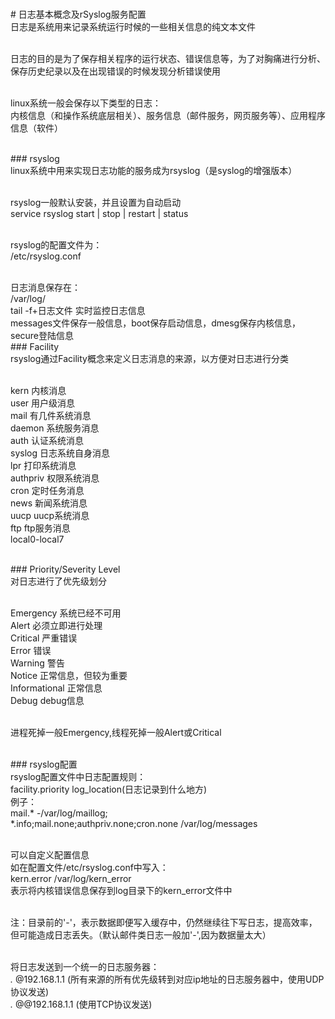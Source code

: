 <br># 日志基本概念及rSyslog服务配置
<br>日志是系统用来记录系统运行时候的一些相关信息的纯文本文件<br>

<br>日志的目的是为了保存相关程序的运行状态、错误信息等，为了对胸痛进行分析、保存历史纪录以及在出现错误的时候发现分析错误使用<br>

<br>linux系统一般会保存以下类型的日志：
<br>内核信息（和操作系统底层相关）、服务信息（邮件服务，网页服务等）、应用程序信息（软件）<br>

<br>### rsyslog
<br>linux系统中用来实现日志功能的服务成为rsyslog（是syslog的增强版本）<br>

<br>rsyslog一般默认安装，并且设置为自动启动
<br>service rsyslog start | stop | restart | status<br>

<br>rsyslog的配置文件为：
<br>/etc/rsyslog.conf<br>

<br>日志消息保存在：
<br>/var/log/
<br>tail -f+日志文件 实时监控日志信息
<br>messages文件保存一般信息，boot保存启动信息，dmesg保存内核信息，secure登陆信息
<br>### Facility
<br>rsyslog通过Facility概念来定义日志消息的来源，以方便对日志进行分类<br>

<br>kern 内核消息
<br>user 用户级消息
<br>mail 有几件系统消息
<br>daemon 系统服务消息
<br>auth 认证系统消息
<br>syslog 日志系统自身消息
<br>lpr 打印系统消息
<br>authpriv 权限系统消息
<br>cron 定时任务消息
<br>news 新闻系统消息
<br>uucp uucp系统消息
<br>ftp ftp服务消息
<br>local0-local7<br>

<br>### Priority/Severity Level
<br>对日志进行了优先级划分<br>

<br>Emergency 系统已经不可用
<br>Alert 必须立即进行处理
<br>Critical 严重错误
<br>Error 错误
<br>Warning 警告
<br>Notice 正常信息，但较为重要
<br>Informational 正常信息
<br>Debug debug信息<br>

<br>进程死掉一般Emergency,线程死掉一般Alert或Critical<br>

<br>### rsyslog配置
<br>rsyslog配置文件中日志配置规则：
<br>facility.priority log_location(日志记录到什么地方)
<br>例子： 
<br>mail.*  -/var/log/maillog; 
<br>*.info;mail.none;authpriv.none;cron.none  /var/log/messages<br>

<br>可以自定义配置信息
<br>如在配置文件/etc/rsyslog.conf中写入：
<br>kern.error    /var/log/kern_error
<br>表示将内核错误信息保存到log目录下的kern_error文件中<br>

<br>注：目录前的'-'，表示数据即便写入缓存中，仍然继续往下写日志，提高效率，但可能造成日志丢失。（默认邮件类日志一般加'-',因为数据量太大）<br>

<br>将日志发送到一个统一的日志服务器：
<br>*.*   @192.168.1.1 (所有来源的所有优先级转到对应ip地址的日志服务器中，使用UDP协议发送)
<br>*.*   @@192.168.1.1 (使用TCP协议发送)
